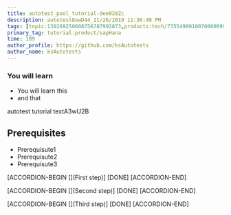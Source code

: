 ```yaml
---
title: autotest_pool_tutorial-dee028Zc
description: autotest8owD44_11/26/2019 11:36:49 PM
tags: [topic:139269250608756787992873,products:tech/73554900100700000996,tutorial:experience/advanced]
primary_tag: tutorial:product/sapHana
time: 189
author_profile: https://github.com/ksAutotests
author_name: ksAutotests
---
```

### You will learn
- You will learn this
- and that

autotest tutorial textA3wU2B

## Prerequisites
- Prerequisute1
- Prerequisute2
- Prerequisute3

[ACCORDION-BEGIN [](First step)]
[DONE]
[ACCORDION-END]

[ACCORDION-BEGIN [](Second step)]
[DONE]
[ACCORDION-END]

[ACCORDION-BEGIN [](Third step)]
[DONE]
[ACCORDION-END]

